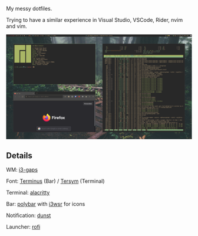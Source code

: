 My messy dotfiles.

Trying to have a similar experience in Visual Studio, VSCode, Rider, nvim and vim.

![screenshot](images/Screen.png)

## Details
WM: [i3-gaps](https://github.com/Airblader/i3)

Font: [Terminus](http://terminus-font.sourceforge.net/) (Bar) / [Tersym](https://aur.archlinux.org/packages/termsyn-font/) (Terminal)

Terminal: [alacritty](https://github.com/alacritty/alacritty)

Bar: [polybar](https://github.com/polybar/polybar) with [i3wsr](https://github.com/roosta/i3wsr) for icons

Notification: [dunst](https://github.com/dunst-project/dunst)

Launcher: [rofi](https://github.com/davatorium/rofi)